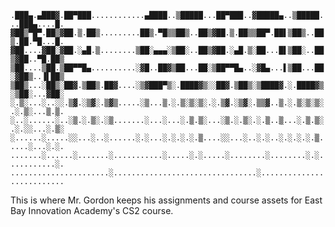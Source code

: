 ``.███▄.▄███▓.██▀███............▄████..▒█████...██▀███..▓█████▄..▒█████...███▄....█.``
``▓██▒▀█▀.██▒▓██.▒.██▒.........██▒.▀█▒▒██▒..██▒▓██.▒.██▒▒██▀.██▌▒██▒..██▒.██.▀█...█.``
``▓██....▓██░▓██.░▄█.▒........▒██░▄▄▄░▒██░..██▒▓██.░▄█.▒░██...█▌▒██░..██▒▓██..▀█.██▒``
``▒██....▒██.▒██▀▀█▄..........░▓█..██▓▒██...██░▒██▀▀█▄..░▓█▄...▌▒██...██░▓██▒..▐▌██▒``
``▒██▒...░██▒░██▓.▒██▒.██▓....░▒▓███▀▒░.████▓▒░░██▓.▒██▒░▒████▓.░.████▓▒░▒██░...▓██░``
``░.▒░...░..░░.▒▓.░▒▓░.▒▓▒.....░▒...▒.░.▒░▒░▒░.░.▒▓.░▒▓░.▒▒▓..▒.░.▒░▒░▒░.░.▒░...▒.▒.``
``░..░......░..░▒.░.▒░.░▒.......░...░...░.▒.▒░...░▒.░.▒░.░.▒..▒...░.▒.▒░.░.░░...░.▒░``
``░......░.....░░...░..░......░.░...░.░.░.░.▒....░░...░..░.░..░.░.░.░.▒.....░...░.░.``
``.......░......░.......░...........░.....░.░.....░........░........░.░...........░.``
``......................░................................░..........................``

This is where Mr. Gordon keeps his assignments and course assets for East Bay
Innovation Academy's CS2 course.
